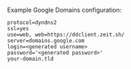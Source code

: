 
Example Google Domains configuration:

```
protocol=dyndns2
ssl=yes
use=web, web=https://ddclient.zeit.sh/
server=domains.google.com
login=<generated username>
password='<generated password>'
your-domain.tld
```
